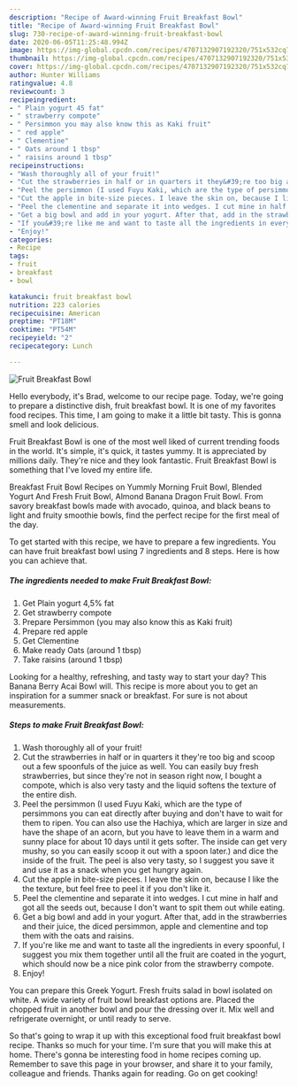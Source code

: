 ```yaml
---
description: "Recipe of Award-winning Fruit Breakfast Bowl"
title: "Recipe of Award-winning Fruit Breakfast Bowl"
slug: 730-recipe-of-award-winning-fruit-breakfast-bowl
date: 2020-06-05T11:25:48.994Z
image: https://img-global.cpcdn.com/recipes/4707132907192320/751x532cq70/fruit-breakfast-bowl-recipe-main-photo.jpg
thumbnail: https://img-global.cpcdn.com/recipes/4707132907192320/751x532cq70/fruit-breakfast-bowl-recipe-main-photo.jpg
cover: https://img-global.cpcdn.com/recipes/4707132907192320/751x532cq70/fruit-breakfast-bowl-recipe-main-photo.jpg
author: Hunter Williams
ratingvalue: 4.8
reviewcount: 3
recipeingredient:
- " Plain yogurt 45 fat"
- " strawberry compote"
- " Persimmon you may also know this as Kaki fruit"
- " red apple"
- " Clementine"
- " Oats around 1 tbsp"
- " raisins around 1 tbsp"
recipeinstructions:
- "Wash thoroughly all of your fruit!"
- "Cut the strawberries in half or in quarters it they&#39;re too big and scoop out a few spoonfuls of the juice as well. You can easily buy fresh strawberries, but since they&#39;re not in season right now, I bought a compote, which is also very tasty and the liquid softens the texture of the entire dish."
- "Peel the persimmon (I used Fuyu Kaki, which are the type of persimmons you can eat directly after buying and don&#39;t have to wait for them to ripen. You can also use the Hachiya, which are larger in size and have the shape of an acorn, but you have to leave them in a warm and sunny place for about 10 days until it gets softer. The inside can get very mushy, so you can easily scoop it out with a spoon later.) and dice the inside of the fruit. The peel is also very tasty, so I suggest you save it and use it as a snack when you get hungry again."
- "Cut the apple in bite-size pieces. I leave the skin on, because I like the the texture, but feel free to peel it if you don&#39;t like it."
- "Peel the clementine and separate it into wedges. I cut mine in half and got all the seeds out, because I don&#39;t want to spit them out while eating."
- "Get a big bowl and add in your yogurt. After that, add in the strawberries and their juice, the diced persimmon, apple and clementine and top them with the oats and raisins."
- "If you&#39;re like me and want to taste all the ingredients in every spoonful, I suggest you mix them together until all the fruit are coated in the yogurt, which should now be a nice pink color from the strawberry compote."
- "Enjoy!"
categories:
- Recipe
tags:
- fruit
- breakfast
- bowl

katakunci: fruit breakfast bowl 
nutrition: 223 calories
recipecuisine: American
preptime: "PT18M"
cooktime: "PT54M"
recipeyield: "2"
recipecategory: Lunch

---
```



![Fruit Breakfast Bowl](https://img-global.cpcdn.com/recipes/4707132907192320/751x532cq70/fruit-breakfast-bowl-recipe-main-photo.jpg)

Hello everybody, it's Brad, welcome to our recipe page. Today, we're going to prepare a distinctive dish, fruit breakfast bowl. It is one of my favorites food recipes. This time, I am going to make it a little bit tasty. This is gonna smell and look delicious.

Fruit Breakfast Bowl is one of the most well liked of current trending foods in the world. It's simple, it's quick, it tastes yummy. It is appreciated by millions daily. They're nice and they look fantastic. Fruit Breakfast Bowl is something that I've loved my entire life.

Breakfast Fruit Bowl Recipes on Yummly Morning Fruit Bowl, Blended Yogurt And Fresh Fruit Bowl, Almond Banana Dragon Fruit Bowl. From savory breakfast bowls made with avocado, quinoa, and black beans to light and fruity smoothie bowls, find the perfect recipe for the first meal of the day.


To get started with this recipe, we have to prepare a few ingredients. You can have fruit breakfast bowl using 7 ingredients and 8 steps. Here is how you can achieve that.

<!--inarticleads1-->

##### The ingredients needed to make Fruit Breakfast Bowl:

1. Get  Plain yogurt 4,5% fat
1. Get  strawberry compote
1. Prepare  Persimmon (you may also know this as Kaki fruit)
1. Prepare  red apple
1. Get  Clementine
1. Make ready  Oats (around 1 tbsp)
1. Take  raisins (around 1 tbsp)


Looking for a healthy, refreshing, and tasty way to start your day? This Banana Berry Acai Bowl will. This recipe is more about you to get an inspiration for a summer snack or breakfast. For sure is not about measurements. 

<!--inarticleads2-->

##### Steps to make Fruit Breakfast Bowl:

1. Wash thoroughly all of your fruit!
1. Cut the strawberries in half or in quarters it they&#39;re too big and scoop out a few spoonfuls of the juice as well. You can easily buy fresh strawberries, but since they&#39;re not in season right now, I bought a compote, which is also very tasty and the liquid softens the texture of the entire dish.
1. Peel the persimmon (I used Fuyu Kaki, which are the type of persimmons you can eat directly after buying and don&#39;t have to wait for them to ripen. You can also use the Hachiya, which are larger in size and have the shape of an acorn, but you have to leave them in a warm and sunny place for about 10 days until it gets softer. The inside can get very mushy, so you can easily scoop it out with a spoon later.) and dice the inside of the fruit. The peel is also very tasty, so I suggest you save it and use it as a snack when you get hungry again.
1. Cut the apple in bite-size pieces. I leave the skin on, because I like the the texture, but feel free to peel it if you don&#39;t like it.
1. Peel the clementine and separate it into wedges. I cut mine in half and got all the seeds out, because I don&#39;t want to spit them out while eating.
1. Get a big bowl and add in your yogurt. After that, add in the strawberries and their juice, the diced persimmon, apple and clementine and top them with the oats and raisins.
1. If you&#39;re like me and want to taste all the ingredients in every spoonful, I suggest you mix them together until all the fruit are coated in the yogurt, which should now be a nice pink color from the strawberry compote.
1. Enjoy!


You can prepare this Greek Yogurt. Fresh fruits salad in bowl isolated on white. A wide variety of fruit bowl breakfast options are. Placed the chopped fruit in another bowl and pour the dressing over it. Mix well and refrigerate overnight, or until ready to serve. 

So that's going to wrap it up with this exceptional food fruit breakfast bowl recipe. Thanks so much for your time. I'm sure that you will make this at home. There's gonna be interesting food in home recipes coming up. Remember to save this page in your browser, and share it to your family, colleague and friends. Thanks again for reading. Go on get cooking!
